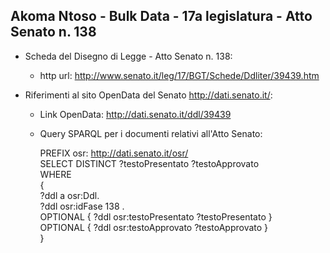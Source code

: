 ## Akoma Ntoso - Bulk Data - 17a legislatura - Atto Senato n. 138 ##

* Scheda del Disegno di Legge - Atto Senato n. 138:
	* http url: http://www.senato.it/leg/17/BGT/Schede/Ddliter/39439.htm

* Riferimenti al sito OpenData del Senato http://dati.senato.it/:
	* Link OpenData: http://dati.senato.it/ddl/39439
	* Query SPARQL per i documenti relativi all'Atto Senato:

        PREFIX osr: <http://dati.senato.it/osr/>  
		SELECT DISTINCT ?testoPresentato ?testoApprovato  
		WHERE  
		{  
		    ?ddl a osr:Ddl.  
		    ?ddl osr:idFase 138 .  
		    OPTIONAL { ?ddl osr:testoPresentato ?testoPresentato }  
		    OPTIONAL { ?ddl osr:testoApprovato ?testoApprovato }  
		}
		